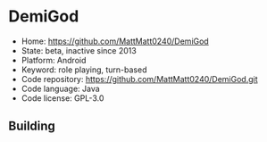 # DemiGod

- Home: https://github.com/MattMatt0240/DemiGod
- State: beta, inactive since 2013
- Platform: Android
- Keyword: role playing, turn-based
- Code repository: https://github.com/MattMatt0240/DemiGod.git
- Code language: Java
- Code license: GPL-3.0

## Building
